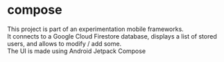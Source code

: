 # compose

This project is part of an experimentation mobile frameworks.  
It connects to a Google Cloud Firestore database, displays a list of stored users, and allows to modify / add some.  
The UI is made using Android Jetpack Compose
